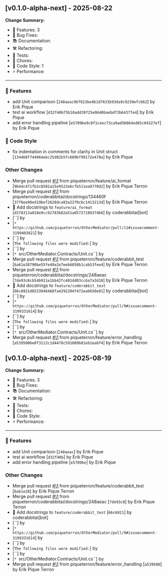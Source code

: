 ## [v0.1.0-alpha-next] - 2025-08-22

**Change Summary:**

- 🚀 Features: 3
- 🐛 Bug Fixes: 
- 📚 Documentation: 
- 🛠️ Refactoring: 
- 🧪 Tests: 
- 🔧 Chores: 
- 🎨 Code Style: 1
- ⚡ Performance: 

---

### 🚀 Features

- add Unit comparison
  [`248aeac96f023be4b1d7633b93da9c9239efc662`] by Erik Pique
- test ai workflow
  [`d32f40b75b10add39725e9640baebdf3b64377e4`] by Erik Pique
- add error handling pipeline
  [`e5709be9c8f1ceec73ca9ad56064ed65c04327ef`] by Erik Pique

### 🎨 Code Style

- fix indentation in comments for clarity in Unit struct
  [`134460f744964ebc25d82b5fc689bf99172e478a`] by Erik Pique

### Other Changes

- Merge pull request [#\1](https://github.com/piqueterron/OtherMediator/issues/\1) from piqueterron/feature/ai_format
  [`9b4dc471fb2c8501a25e9522e6cfb511ea9770d2`] by Erik Pique Terron
- Merge pull request [#\1](https://github.com/piqueterron/OtherMediator/issues/\1) from piqueterron/coderabbitai/docstrings/134460f
  [`37f6ee98ed19bef2628dca83a22f0cbc1413213d`] by Erik Pique Terron
- 📝 Add docstrings to `feature/ai_format`
  [`d378313a018e9cc92783b82a51a05727189374b0`] by coderabbitai[bot]
- 
  [``] by 
- 
  [`* https://github.com/piqueterron/OtherMediator/pull/11#issuecomment-3199403821`] by 
- 
  [``] by 
- 
  [`The following files were modified:`] by 
- 
  [``] by 
- 
  [`* `src/OtherMediator.Contracts/Unit.cs``] by 
- Merge pull request [#\1](https://github.com/piqueterron/OtherMediator/issues/\1) from piqueterron/feature/coderabbit_test
  [`6a61e28790be55fe49a2e7eeb6850b1cab53fee4`] by Erik Pique Terron
- Merge pull request [#\1](https://github.com/piqueterron/OtherMediator/issues/\1) from piqueterron/coderabbitai/docstrings/248aeac
  [`7de93c8cb54b911e1bb42fc401dd03cc6a7a3d10`] by Erik Pique Terron
- 📝 Add docstrings to `feature/coderabbit_test`
  [`66c6921d6533946468fa4292204f472eab650e81`] by coderabbitai[bot]
- 
  [``] by 
- 
  [`* https://github.com/piqueterron/OtherMediator/pull/9#issuecomment-3199331614`] by 
- 
  [``] by 
- 
  [`The following files were modified:`] by 
- 
  [``] by 
- 
  [`* `src/OtherMediator.Contracts/Unit.cs``] by 
- Merge pull request [#\1](https://github.com/piqueterron/OtherMediator/issues/\1) from piqueterron/feature/error_handling
  [`a5395006e0f3112c1d4478c591089b81eb1eabf4`] by Erik Pique Terron


## [v0.1.0-alpha-next] - 2025-08-19

**Change Summary:**

- 🚀 Features: 3
- 🐛 Bug Fixes: 
- 📚 Documentation: 
- 🛠️ Refactoring: 
- 🧪 Tests: 
- 🔧 Chores: 
- 🎨 Code Style: 
- ⚡ Performance: 

---

### 🚀 Features

- add Unit comparison
  [`248aeac`] by Erik Pique
- test ai workflow
  [`d32f40b`] by Erik Pique
- add error handling pipeline
  [`e5709be`] by Erik Pique

### Other Changes

- Merge pull request [#\1](https://github.com/piqueterron/OtherMediator/issues/\1) from piqueterron/feature/coderabbit_test
  [`6a61e28`] by Erik Pique Terron
- Merge pull request [#\1](https://github.com/piqueterron/OtherMediator/issues/\1) from piqueterron/coderabbitai/docstrings/248aeac
  [`7de93c8`] by Erik Pique Terron
- 📝 Add docstrings to `feature/coderabbit_test`
  [`66c6921`] by coderabbitai[bot]
- 
  [``] by 
- 
  [`* https://github.com/piqueterron/OtherMediator/pull/9#issuecomment-3199331614`] by 
- 
  [``] by 
- 
  [`The following files were modified:`] by 
- 
  [``] by 
- 
  [`* `src/OtherMediator.Contracts/Unit.cs``] by 
- Merge pull request [#\1](https://github.com/piqueterron/OtherMediator/issues/\1) from piqueterron/feature/error_handling
  [`a539500`] by Erik Pique Terron

